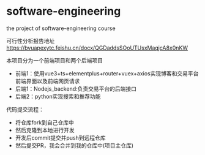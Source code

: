# software-engineering
the project of software-engineering course

可行性分析报告地址
    https://bvuapexytc.feishu.cn/docx/QGDaddsSOoUTUsxMaqjcA8x0nKW

本项目分为一个前端项目和两个后端项目

* 前端1：使用vue3+ts+elementplus+router+vuex+axios实现博客和交易平台前端界面以及前端网页请求
* 后端1：Nodejs_backend:负责交易平台的后端接口
* 后端2：python实现搜索和推荐功能


代码提交流程：
* 将仓库fork到自己仓库中
* 然后克隆到本地进行开发
* 开发后commit提交并push到远程仓库
* 然后提交PR，我会合并到我的仓库中(项目主仓库)
